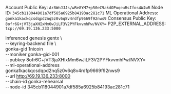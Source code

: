 Account Public Key: `Ar8WnJJJs/wRe8YM7+p50eC9akdOPuqeuRsIfos4W4wR`
Node ID: `345cb118044901a7df585a6925b84193ac281c71`
ML Operational Address: `gonka1kackqcsdqpd2nq5z0v6q8v4rdfp9669f92nws9`
Consensus Public Key: `8ofr6G+jVT3jaXHIxMm6wJiLF3V2PYFkvvmhPw/NVXY=`
P2P_EXTERNAL_ADDRESS: `tcp://69.19.136.233:5000`

inferenced genesis gentx \                                                        
--keyring-backend file \                                                                        
gonka-gid 1nicoin \
--moniker gonka-gid-001 \
--pubkey 8ofr6G+jVT3jaXHIxMm6wJiLF3V2PYFkvvmhPw/NVXY= \
--ml-operational-address gonka1kackqcsdqpd2nq5z0v6q8v4rdfp9669f92nws9 \
--url http://69.19.136.233:8000 \
--chain-id gonka-rehearsal \
--node-id 345cb118044901a7df585a6925b84193ac281c71